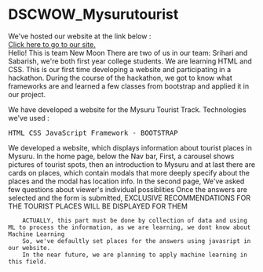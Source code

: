 # DSCWOW_Mysurutourist
We've hosted our website at the link below :<br>
<a href="index.html">Click here to go to our site.</a><br>
Hello!
This is team New Moon
There are two of us in our team: Srihari and Sabarish, we're both first year college students. We are learning HTML and CSS.
This is our first time developing a website and participating in a hackathon. During the course of the hackathon, we got to know
what frameworks are and learned a few classes from bootstrap and applied it in our project.

We have developed a website for the Mysuru Tourist Track.
Technologies we've used :
     <pre>HTML
                  CSS
                  JavaScript
                  Framework - BOOTSTRAP </pre>

We developed a website, which displays information about tourist places in Mysuru.
In the home page,
      below the Nav bar,
      First, a carousel shows pictures of tourist spots, then an introduction to Mysuru and at last
      there are cards on places, which contain modals that more deeply specify about the places and
      the modal has location info.
In the second page,<!-- This is our Speciality-->
      We've asked few questions about viewer's individual possiblities
      Once the answers are selected and the form is submitted,
        EXCLUSIVE RECOMMENDATIONS FOR THE TOURIST PLACES WILL BE DISPLAYED FOR THEM
        
        ACTUALLY, this part must be done by collection of data and using ML to process the information, as we are learning, we dont know about Machine Learning
        So, we've defaultly set places for the answers using javasript in our website.
        In the near future, we are planning to apply machine learning in this field.
      
